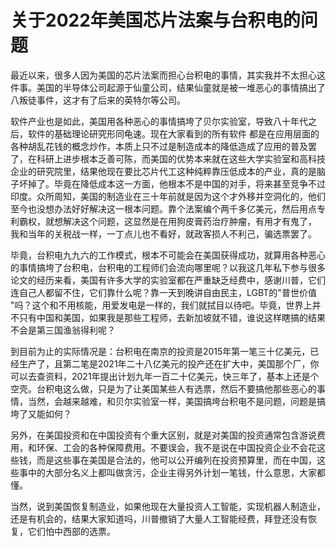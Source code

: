# 关于2022年美国芯片法案与台积电的问题

最近以来，很多人因为美国的芯片法案而担心台积电的事情，其实我并不太担心这件事。美国的半导体公司起源于仙童公司，结果仙童就是被一堆恶心的事情搞出了八叛徒事件，这才有了后来的英特尔等公司。

软件产业也是如此，美国用各种恶心的事情搞垮了贝尔实验室，导致八十年代之后，软件的基础理论研究形同龟速。现在大家看到的所有软件
都是在应用层面的各种胡乱花钱的概念炒作，本质上只不过是制造成本的降低造成了应用的普及罢了，在科研上进步根本乏善可陈，而美国的优势本来就在这些大学实验室和高科技企业的研究院里，结果他现在要比芯片代工这种纯粹靠压低成本的产业，真的是脑子坏掉了。毕竟在降低成本这一方面，他根本不是中国的对手，将来甚至竞争不过印度。众所周知，美国的制造业在三十年前就是因为这个才外移并空洞化的，他们至今也没想办法好好解决这一根本问题。靠个法案编个两千多亿美元，然后用点专利霸权，就想解决这个问题，这显然是在用狗皮膏药治疗肿瘤，有用才有鬼了， 我和当年的关税战一样，一丁点儿也不看好，就政客损人不利己，骗选票罢了。

毕竟，台积电九九六的工作模式，根本不可能会在美国获得成功，就算用各种恶心的事情搞垮了台积电，台积电的工程师们会流向哪里呢？以我这几年私下参与很多论文的经历来看，美国有许多大学的实验室都在严重缺乏经费中，感谢川普，它们连自己人都留不住，它们靠什么呢？靠一天到晚讲自由民主，LGBT的"普世价值 "吗？这个和不用核能，用爱发电是一样的，我们就拭目以待吧。毕竟，世界上并不只有中国和美国，如果我是那些工程师，去新加坡就不错，谁说这样瞎搞的结果不会是第三国渔翁得利呢？

到目前为止的实际情况是：台积电在南京的投资是2015年第一笔三十亿美元，已经生产了，且第二笔是2021年二十八亿美元的投产还在扩大中，美国那个厂，你可以去查资料，2021年提出计划九年一百二十亿美元，快三年了，基本上还是个空壳。台积电这么做，只是为了让美国某些人有选票，然后不要搞他那些恶心的事情，当然，会越来越难，和贝尔实验室一样，美国搞垮台积电不是问题，问题是搞垮了又能如何？

另外，在美国投资和在中国投资有个重大区别，就是对美国的投资通常包含游说费用，和环保、工会的各种保障费用。不要误会，我不是说在中国投资企业不会花这些钱，而是这些事在美国是合法的，他可以公开编列在投资预算里，而在中国，这些事中的大部分名义上都叫做贪污，企业主得另外计划一笔钱，什么意思，大家都懂。

当然，说到美国恢复制造业，如果他现在大量投资人工智能，实现机器人制造业，还是有机会的，结果大家知道吗，川普撤销了大量人工智能经费，拜登还没有恢复，它们怕中西部的选票。
